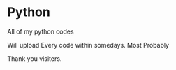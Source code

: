 # Python
All of my python codes

Will upload Every code within somedays.
Most Probably

Thank you visiters.
